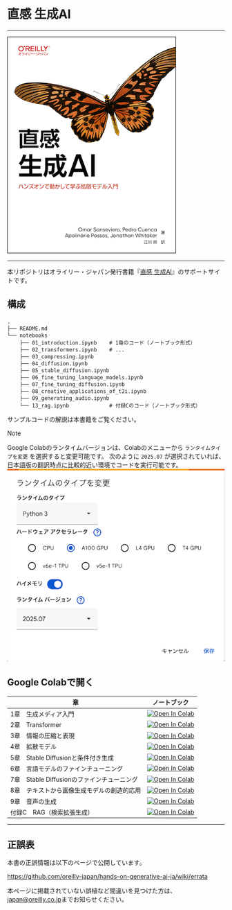 # 直感 生成AI

---

![表紙](hands-on-generative-ai-ja.png)

---

本リポジトリはオライリー・ジャパン発行書籍『[直感 生成AI](https://www.amazon.co.jp/dp/481440140X/)』のサポートサイトです。

## 構成

```
.
├── README.md
└── notebooks
    ├── 01_introduction.ipynb    # 1章のコード（ノートブック形式）
    ├── 02_transformers.ipynb    # ...
    ├── 03_compressing.ipynb
    ├── 04_diffusion.ipynb
    ├── 05_stable_diffusion.ipynb
    ├── 06_fine_tuning_language_models.ipynb
    ├── 07_fine_tuning_diffusion.ipynb
    ├── 08_creative_applications_of_t2i.ipynb
    ├── 09_generating_audio.ipynb
    └── 13_rag.ipynb             # 付録Cのコード（ノートブック形式）
```

サンプルコードの解説は本書籍をご覧ください。

> [!NOTE]
> Google Colabのランタイムバージョンは、Colabのメニューから `ランタイムタイプを変更` を選択すると変更可能です。
> 次のように `2025.07` が選択されていれば、日本語版の翻訳時点に比較的近い環境でコードを実行可能です。
> ![ランタイムタイプの変更画面](colab_runtime.png)
> 

## Google Colabで開く

|章                                          |ノートブック |
|---                                         |---          |
|1章　生成メディア入門                       |[![Open In Colab](https://colab.research.google.com/assets/colab-badge.svg)](https://colab.research.google.com/github/oreilly-japan/hands-on-generative-ai-ja/blob/main/notebooks/01_introduction.ipynb) |
|2章　Transformer                            |[![Open In Colab](https://colab.research.google.com/assets/colab-badge.svg)](https://colab.research.google.com/github/oreilly-japan/hands-on-generative-ai-ja/blob/main/notebooks/02_transformers.ipynb) |
|3章　情報の圧縮と表現                       |[![Open In Colab](https://colab.research.google.com/assets/colab-badge.svg)](https://colab.research.google.com/github/oreilly-japan/hands-on-generative-ai-ja/blob/main/notebooks/03_compressing.ipynb) |
|4章　拡散モデル                             |[![Open In Colab](https://colab.research.google.com/assets/colab-badge.svg)](https://colab.research.google.com/github/oreilly-japan/hands-on-generative-ai-ja/blob/main/notebooks/04_diffusion.ipynb) |
|5章　Stable Diffusionと条件付き生成         |[![Open In Colab](https://colab.research.google.com/assets/colab-badge.svg)](https://colab.research.google.com/github/oreilly-japan/hands-on-generative-ai-ja/blob/main/notebooks/05_stable_diffusion.ipynb) |
|6章　言語モデルのファインチューニング       |[![Open In Colab](https://colab.research.google.com/assets/colab-badge.svg)](https://colab.research.google.com/github/oreilly-japan/hands-on-generative-ai-ja/blob/main/notebooks/06_fine_tuning_language_models.ipynb) |
|7章　Stable Diffusionのファインチューニング |[![Open In Colab](https://colab.research.google.com/assets/colab-badge.svg)](https://colab.research.google.com/github/oreilly-japan/hands-on-generative-ai-ja/blob/main/notebooks/07_fine_tuning_diffusion.ipynb) |
|8章　テキストから画像生成モデルの創造的応用 |[![Open In Colab](https://colab.research.google.com/assets/colab-badge.svg)](https://colab.research.google.com/github/oreilly-japan/hands-on-generative-ai-ja/blob/main/notebooks/08_creative_applications_of_t2i.ipynb) |
|9章　音声の生成                             |[![Open In Colab](https://colab.research.google.com/assets/colab-badge.svg)](https://colab.research.google.com/github/oreilly-japan/hands-on-generative-ai-ja/blob/main/notebooks/09_generating_audio.ipynb) |
|付録C　RAG（検索拡張生成）                  |[![Open In Colab](https://colab.research.google.com/assets/colab-badge.svg)](https://colab.research.google.com/github/oreilly-japan/hands-on-generative-ai-ja/blob/main/notebooks/13_rag.ipynb) |

----

## 正誤表

本書の正誤情報は以下のページで公開しています。

<https://github.com/oreilly-japan/hands-on-generative-ai-ja/wiki/errata>

本ページに掲載されていない誤植など間違いを見つけた方は、[japan@oreilly.co.jp](<mailto:japan@oreilly.co.jp>)までお知らせください。
